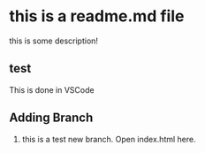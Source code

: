 # this is a readme.md file

this is some description!

## test

This is done in VSCode

## Adding Branch

1. this is a test new branch. Open index.html here.



